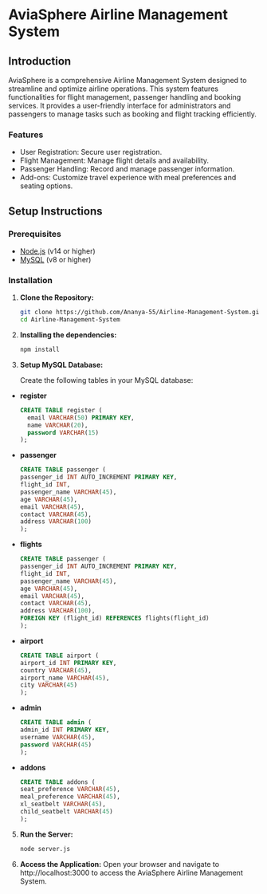 # AviaSphere Airline Management System

## Introduction

AviaSphere is a comprehensive Airline Management System designed to streamline and optimize airline operations. This system features functionalities for flight management, passenger handling and booking services. It provides a user-friendly interface for administrators and passengers to manage tasks such as booking and flight tracking efficiently.
   
### Features

- User Registration: Secure user registration.
- Flight Management: Manage flight details and availability.
- Passenger Handling: Record and manage passenger information.
- Add-ons: Customize travel experience with meal preferences and seating options.

## Setup Instructions

### Prerequisites

- [Node.js](https://nodejs.org/) (v14 or higher)
- [MySQL](https://www.mysql.com/) (v8 or higher)

### Installation 

1. **Clone the Repository:**
   ```bash
   git clone https://github.com/Ananya-55/Airline-Management-System.git
   cd Airline-Management-System
   
2. **Installing the dependencies:**
   ```bash
   npm install
   
3. **Setup MySQL Database:**
   
   Create the following tables in your MySQL database:

-  **register**
   ```sql
   CREATE TABLE register (
     email VARCHAR(50) PRIMARY KEY,
     name VARCHAR(20),
     password VARCHAR(15)
   );
- **passenger**
   ```sql
  CREATE TABLE passenger (
  passenger_id INT AUTO_INCREMENT PRIMARY KEY,
  flight_id INT,
  passenger_name VARCHAR(45),
  age VARCHAR(45),
  email VARCHAR(45),
  contact VARCHAR(45),
  address VARCHAR(100)
   );
- **flights**
   ```sql
  CREATE TABLE passenger (
  passenger_id INT AUTO_INCREMENT PRIMARY KEY,
  flight_id INT,
  passenger_name VARCHAR(45),
  age VARCHAR(45),
  email VARCHAR(45),
  contact VARCHAR(45),
  address VARCHAR(100),
  FOREIGN KEY (flight_id) REFERENCES flights(flight_id)
   );
- **airport**
   ```sql
   CREATE TABLE airport (
  airport_id INT PRIMARY KEY,
  country VARCHAR(45),
  airport_name VARCHAR(45),
  city VARCHAR(45)
  );
- **admin**
   ```sql
   CREATE TABLE admin (
  admin_id INT PRIMARY KEY,
  username VARCHAR(45),
  password VARCHAR(45)
  );
- **addons**
   ```sql
   CREATE TABLE addons (
  seat_preference VARCHAR(45),
  meal_preference VARCHAR(45),
  xl_seatbelt VARCHAR(45),
  child_seatbelt VARCHAR(45)
  );
   
5. **Run the Server:**
   ```bash
   node server.js
   
6. **Access the Application:**
     Open your browser and navigate to http://localhost:3000 to access the AviaSphere Airline Management System.




